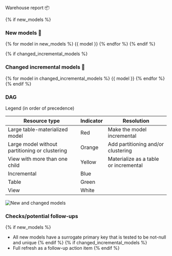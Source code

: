 Warehouse report 📦

{% if new_models %}
### New models 🌱

{% for model in new_models %}
{{ model }}
{% endfor %}
{% endif %}

{% if changed_incremental_models %}
### Changed incremental models 🔀

{% for model in changed_incremental_models %}
{{ model }}
{% endfor %}
{% endif %}

### DAG
Legend (in order of precedence)

| Resource type                                  | Indicator | Resolution                            |
|------------------------------------------------|-----------|---------------------------------------|
| Large table-materialized model                 | Red       | Make the model incremental            |
| Large model without partitioning or clustering | Orange    | Add partitioning and/or clustering    |
| View with more than one child                  | Yellow    | Materialize as a table or incremental |
| Incremental                                    | Blue      |                                       |
| Table                                          | Green     |                                       |
| View                                           | White     |                                       |

![](./dag.png "New and changed models")

### Checks/potential follow-ups
{% if new_models %}
* All new models have a surrogate primary key that is tested to be not-null and unique
{% endif %}
{% if changed_incremental_models %}
* Full refresh as a follow-up action item
{% endif %}
